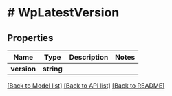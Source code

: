 # # WpLatestVersion

## Properties

Name | Type | Description | Notes
------------ | ------------- | ------------- | -------------
**version** | **string** |  |

[[Back to Model list]](../../README.md#models) [[Back to API list]](../../README.md#endpoints) [[Back to README]](../../README.md)
